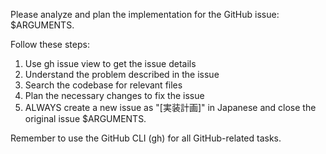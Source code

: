 Please analyze and plan the implementation for the GitHub issue: $ARGUMENTS.

Follow these steps:

1. Use gh issue view to get the issue details
2. Understand the problem described in the issue
3. Search the codebase for relevant files
4. Plan the necessary changes to fix the issue
5. ALWAYS create a new issue as "[実装計画]" in Japanese and close the original issue $ARGUMENTS.

Remember to use the GitHub CLI (gh) for all GitHub-related tasks.